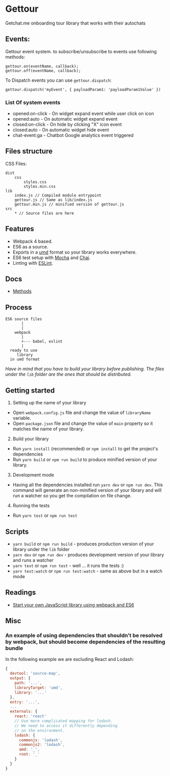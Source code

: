 # Gettour

Getchat.me onboarding tour library that works with their autochats

## Events:
Gettour event system. to subscribe/unsubscribe to events use following methods:

```
gettour.on(eventName, callback);
gettour.off(eventName, callback);
```

To Dispatch events you can use `gettour.dispatch`:

```
gettour.dispatch('myEvent', { payloadParam1: 'payloadParam1Value' })
```


### List Of system events
- opened:on-click  -  On widget expand event while user click on icon
- opened:auto  - On automatic widget expand event
- closed:on-click  - On hide by clicking "X" icon event
- closed:auto  - On automatic widget hide event
- chat-event:ga - Chatbot Google analytics event triggered


## Files structure

CSS Files:

```
dist
    css
        styles.css
        styles.min.css
lib
    index.js // Compiled module entrypoint
    gettour.js // Same as lib/index.js
    gettour.min.js // minified version of gettour.js
src
    * // Source files are here
```

## Features

- Webpack 4 based.
- ES6 as a source.
- Exports in a [umd](https://github.com/umdjs/umd) format so your library works everywhere.
- ES6 test setup with [Mocha](http://mochajs.org/) and [Chai](http://chaijs.com/).
- Linting with [ESLint](http://eslint.org/).

## Docs

- [Methods](docs/METHODS.md)

## Process

```
ES6 source files
       |
       |
    webpack
       |
       +--- babel, eslint
       |
  ready to use
     library
  in umd format
```

_Have in mind that you have to build your library before publishing. The files under the `lib` folder are the ones that should be distributed._

## Getting started

1. Setting up the name of your library

- Open `webpack.config.js` file and change the value of `libraryName` variable.
- Open `package.json` file and change the value of `main` property so it matches the name of your library.

2. Build your library

- Run `yarn install` (recommended) or `npm install` to get the project's dependencies
- Run `yarn build` or `npm run build` to produce minified version of your library.

3. Development mode

- Having all the dependencies installed run `yarn dev` or `npm run dev`. This command will generate an non-minified version of your library and will run a watcher so you get the compilation on file change.

4. Running the tests

- Run `yarn test` or `npm run test`

## Scripts

- `yarn build` or `npm run build` - produces production version of your library under the `lib` folder
- `yarn dev` or `npm run dev` - produces development version of your library and runs a watcher
- `yarn test` or `npm run test` - well ... it runs the tests :)
- `yarn test:watch` or `npm run test:watch` - same as above but in a watch mode

## Readings

- [Start your own JavaScript library using webpack and ES6](http://krasimirtsonev.com/blog/article/javascript-library-starter-using-webpack-es6)

## Misc

### An example of using dependencies that shouldn’t be resolved by webpack, but should become dependencies of the resulting bundle

In the following example we are excluding React and Lodash:

```js
{
  devtool: 'source-map',
  output: {
    path: '...',
    libraryTarget: 'umd',
    library: '...'
  },
  entry: '...',
  ...
  externals: {
    react: 'react'
    // Use more complicated mapping for lodash.
    // We need to access it differently depending
    // on the environment.
    lodash: {
      commonjs: 'lodash',
      commonjs2: 'lodash',
      amd: '_',
      root: '_'
    }
  }
}
```
